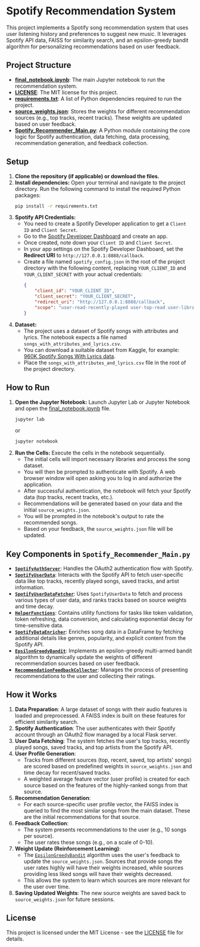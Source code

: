 # Spotify Recommendation System

This project implements a Spotify song recommendation system that uses user listening history and preferences to suggest new music. It leverages Spotify API data, FAISS for similarity search, and an epsilon-greedy bandit algorithm for personalizing recommendations based on user feedback.

## Project Structure


- **[final_notebook.ipynb](final_notebook.ipynb)**: The main Jupyter notebook to run the recommendation system.
- **[LICENSE](LICENSE)**: The MIT license for this project.
- **[requirements.txt](requirements.txt)**: A list of Python dependencies required to run the project.
- **[source_weights.json](source_weights.json)**: Stores the weights for different recommendation sources (e.g., top tracks, recent tracks). These weights are updated based on user feedback.
- **[Spotify_Recommender_Main.py](Spotify_Recommender_Main.py)**: A Python module containing the core logic for Spotify authentication, data fetching, data processing, recommendation generation, and feedback collection.

## Setup

1.  **Clone the repository (if applicable) or download the files.**
2.  **Install dependencies:**
    Open your terminal and navigate to the project directory. Run the following command to install the required Python packages:
    ```bash
    pip install -r requirements.txt
    ```
3.  **Spotify API Credentials:**
    *   You need to create a Spotify Developer application to get a `Client ID` and `Client Secret`.
    *   Go to the [Spotify Developer Dashboard](https://developer.spotify.com/dashboard/) and create an app.
    *   Once created, note down your `Client ID` and `Client Secret`.
    *   In your app settings on the Spotify Developer Dashboard, set the **Redirect URI** to `http://127.0.0.1:8888/callback`.
    *   Create a file named `spotify_config.json` in the root of the project directory with the following content, replacing `YOUR_CLIENT_ID` and `YOUR_CLIENT_SECRET` with your actual credentials:
        ```json
        {
            "client_id": "YOUR_CLIENT_ID",
            "client_secret": "YOUR_CLIENT_SECRET",
            "redirect_uri": "http://127.0.0.1:8888/callback",
            "scope": "user-read-recently-played user-top-read user-library-read"
        }
        ```
4.  **Dataset:**
    *   The project uses a dataset of Spotify songs with attributes and lyrics. The notebook expects a file named `songs_with_attributes_and_lyrics.csv`.
    *   You can download a suitable dataset from Kaggle, for example: [960K Spotify Songs With Lyrics data](https://www.kaggle.com/datasets/bwandowando/spotify-songs-with-attributes-and-lyrics?select=songs_with_lyrics_and_timestamps.csv).
    *   Place the `songs_with_attributes_and_lyrics.csv` file in the root of the project directory.

## How to Run

1.  **Open the Jupyter Notebook:**
    Launch Jupyter Lab or Jupyter Notebook and open the [final_notebook.ipynb](final_notebook.ipynb) file.
    ```bash
    jupyter lab
    ```
    or
    ```bash
    jupyter notebook
    ```
2.  **Run the Cells:**
    Execute the cells in the notebook sequentially.
    *   The initial cells will import necessary libraries and process the song dataset.
    *   You will then be prompted to authenticate with Spotify. A web browser window will open asking you to log in and authorize the application.
    *   After successful authentication, the notebook will fetch your Spotify data (top tracks, recent tracks, etc.).
    *   Recommendations will be generated based on your data and the initial `source_weights.json`.
    *   You will be prompted in the notebook's output to rate the recommended songs.
    *   Based on your feedback, the `source_weights.json` file will be updated.

## Key Components in `Spotify_Recommender_Main.py`

*   **[`SpotifyAuthServer`](Spotify_Recommender_Main.py)**: Handles the OAuth2 authentication flow with Spotify.
*   **[`SpotifyUserData`](Spotify_Recommender_Main.py)**: Interacts with the Spotify API to fetch user-specific data like top tracks, recently played songs, saved tracks, and artist information.
*   **[`SpotifyUserDataFetcher`](Spotify_Recommender_Main.py)**: Uses `SpotifyUserData` to fetch and process various types of user data, and ranks tracks based on source weights and time decay.
*   **[`HelperFunctions`](Spotify_Recommender_Main.py)**: Contains utility functions for tasks like token validation, token refreshing, data conversion, and calculating exponential decay for time-sensitive data.
*   **[`SpotifyDataEnricher`](Spotify_Recommender_Main.py)**: Enriches song data in a DataFrame by fetching additional details like genres, popularity, and explicit content from the Spotify API.
*   **[`EpsilonGreedyBandit`](Spotify_Recommender_Main.py)**: Implements an epsilon-greedy multi-armed bandit algorithm to dynamically update the weights of different recommendation sources based on user feedback.
*   **[`RecommendationFeedbackCollector`](Spotify_Recommender_Main.py)**: Manages the process of presenting recommendations to the user and collecting their ratings.

## How it Works

1.  **Data Preparation**: A large dataset of songs with their audio features is loaded and preprocessed. A FAISS index is built on these features for efficient similarity search.
2.  **Spotify Authentication**: The user authenticates with their Spotify account through an OAuth2 flow managed by a local Flask server.
3.  **User Data Fetching**: The system fetches the user's top tracks, recently played songs, saved tracks, and top artists from the Spotify API.
4.  **User Profile Generation**:
    *   Tracks from different sources (top, recent, saved, top artists' songs) are scored based on predefined weights in `source_weights.json` and time decay for recent/saved tracks.
    *   A weighted average feature vector (user profile) is created for each source based on the features of the highly-ranked songs from that source.
5.  **Recommendation Generation**:
    *   For each source-specific user profile vector, the FAISS index is queried to find the most similar songs from the main dataset. These are the initial recommendations for that source.
6.  **Feedback Collection**:
    *   The system presents recommendations to the user (e.g., 10 songs per source).
    *   The user rates these songs (e.g., on a scale of 0-10).
7.  **Weight Update (Reinforcement Learning)**:
    *   The [`EpsilonGreedyBandit`](Spotify_Recommender_Main.py) algorithm uses the user's feedback to update the `source_weights.json`. Sources that provide songs the user rates highly will have their weights increased, while sources providing less liked songs will have their weights decreased.
    *   This allows the system to learn which sources are more relevant for the user over time.
8.  **Saving Updated Weights**: The new source weights are saved back to `source_weights.json` for future sessions.

## License

This project is licensed under the MIT License - see the [LICENSE](LICENSE) file for details.
